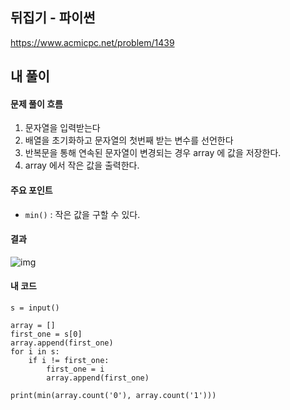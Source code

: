 ## 뒤집기 - 파이썬

https://www.acmicpc.net/problem/1439



## 내 풀이

#### 문제 풀이 흐름

1. 문자열을 입력받는다
2. 배열을 초기화하고 문자열의 첫번째 받는 변수를 선언한다
3. 반복문을 통해 연속된 문자열이 변경되는 경우 array 에 값을 저장한다.
4. array 에서 작은 값을 출력한다.



#### 주요 포인트

* `min()` : 작은 값을 구할 수 있다.



#### 결과

![img](https://postfiles.pstatic.net/MjAyNDEyMTRfNjUg/MDAxNzM0MTY5NjYyMzU1.xWH1sCi7kZM67jjyfn4wQWfMo56dwMcMI2kHuNdpjeog.E7MMwtStnAb0t6WKDdrvw7rl_mA9wzoyYe5zA3XHgCYg.PNG/image.png?type=w773)



#### 내 코드

```
s = input()

array = []
first_one = s[0]
array.append(first_one)
for i in s:
    if i != first_one:
        first_one = i
        array.append(first_one)

print(min(array.count('0'), array.count('1')))
```

